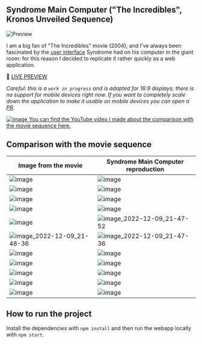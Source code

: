 ## Syndrome Main Computer ("The Incredibles", Kronos Unveiled Sequence)
![Preview](https://user-images.githubusercontent.com/52317197/182917717-48b535b0-2a95-4b74-af68-0d287f782c86.gif)

I am a big fan of "The Incredibles" movie (2004), and I've always been fascinated by the [user interface](https://www.youtube.com/watch?v=IRPI3lSACFc) Syndrome had on his computer in the giant room: for this reason I decided to replicate it rather quickly as a web application. 

🎦 [LIVE PREVIEW](https://syndromemaincomputer.netlify.app/)

_Careful: this is a `work in progress` and is adapted for 16:9 displays; there is no support for mobile devices right now. If you want to completely scale down the application to make it usable on mobile devices you can open a [PR](https://github.com/Giuseppetm/syndrome-main-computer/pulls)._

[![image](https://user-images.githubusercontent.com/52317197/169821832-94ade0d4-e1a9-4c00-8b62-e3a1c8303d3d.png)
You can find the YouTube video I made about the comparison with the movie sequence here.](https://www.youtube.com/watch?v=2-cToQpNnaU)

## Comparison with the movie sequence
|Image from the movie | Syndrome Main Computer reproduction |
|---|---|
| ![image](https://user-images.githubusercontent.com/52317197/183285350-2eb4aa72-1945-4cd3-876d-afe8f3f308a6.png) | ![image](https://user-images.githubusercontent.com/52317197/183285356-0b08c4fc-eb0a-4c20-b858-1907a1c2b441.png) |
| ![image](https://user-images.githubusercontent.com/52317197/183285410-69745cb6-5046-4e03-bfa6-cdca3c40ad18.png) | ![image](https://user-images.githubusercontent.com/52317197/183285421-e61eae2e-6eef-4241-8c8f-9fd55a51bff5.png) | 
| ![image](https://user-images.githubusercontent.com/52317197/183285590-a8cd405c-218f-4d33-b727-11f4b84d2b15.png) | ![image](https://user-images.githubusercontent.com/52317197/183285685-a3f760c8-6f06-4c68-9359-1464a14a5455.png) | 
| ![image](https://user-images.githubusercontent.com/52317197/183285756-8828568c-c25b-46b0-8f26-261de40c3b56.png) | ![image](https://user-images.githubusercontent.com/52317197/183285765-06c77d7c-0aaa-40bc-9989-b0388202edc1.png) |
| ![image](https://user-images.githubusercontent.com/52317197/183285781-041b2981-2b3a-4485-a0c3-ea340d743567.png) | ![image_2022-12-09_21-47-52](https://user-images.githubusercontent.com/52317197/206793915-7c3301ad-9cab-4a8a-bb46-a196c1ac71b5.png) |
| ![image_2022-12-09_21-48-36](https://user-images.githubusercontent.com/52317197/206794019-84c39d8e-9942-480f-859b-b27d284023d0.png) | ![image_2022-12-09_21-47-36](https://user-images.githubusercontent.com/52317197/206794043-ce13f693-5369-4098-98c1-60b99280ba92.png) |
| ![image](https://user-images.githubusercontent.com/52317197/183285812-e3ca04b4-5910-4e93-a205-a2e1802cf891.png) | ![image](https://user-images.githubusercontent.com/52317197/183285898-88a973d9-bcf6-4128-9db8-d81bd22938c8.png) |
| ![image](https://user-images.githubusercontent.com/52317197/183285822-b19b219d-2150-4602-ae2b-4493d1cf5905.png) | ![image](https://user-images.githubusercontent.com/52317197/183285931-12745a2c-b7d3-42d6-b45a-77e56b8ff096.png) |
| ![image](https://user-images.githubusercontent.com/52317197/183285831-9b332c47-6481-428f-84d6-19910f33e55d.png) | ![image](https://user-images.githubusercontent.com/52317197/183285938-7839b31e-0d42-423e-8a1f-6f198f1032ec.png) |
| ![image](https://user-images.githubusercontent.com/52317197/183285839-488de04d-21e2-47a5-95a2-932441236c3d.png) | ![image](https://user-images.githubusercontent.com/52317197/183285945-f2be9a09-48f6-4066-921d-c3b4841bb983.png) |
| ![image](https://user-images.githubusercontent.com/52317197/183285854-762ccc22-7d46-49a2-b308-61483377d223.png) | ![image](https://user-images.githubusercontent.com/52317197/183285955-a7e331eb-122a-4780-b6fa-996d44b3e2e9.png) |

## How to run the project
Install the dependencies with `npm install` and then run the webapp locally with `npm start`.
